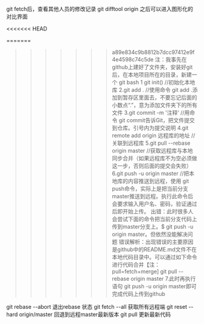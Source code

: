 git fetch后，查看其他人员的修改记录
git difftool origin
之后可以进入图形化的 对比界面

<<<<<<< HEAD


=======
>>>>>>> a89e834c9b8812b7dcc97412e9f4e4598c74c5de
注：我事先在github上建好了文件夹，安装好git后，在本地项目所在的目录，新建一个 git bash
1 git init()  //初始化本地库
2.git add .   //使用命令 git add .添加到暂存区里面去，不要忘记后面的小数点“.”，意为添加文件夹下的所有文件
3.git commit -m '注释‘  //用命令 git commit告诉Git，把文件提交到仓库。引号内为提交说明
4.git remote add origin 远程库的地址   //关联到远程库
5.git  pull --rebase origin master   //获取远程库与本地同步合并（如果远程库不为空必须做这一步，否则后面的提交会失败）
6.git push -u origin master   //把本地库的内容推送到远程，使用 git push命令，实际上是把当前分支master推送到远程。执行此命令后会要求输入用户名、密码，验证通过后即开始上传。
出错：此时很多人会尝试下面的命令把当前分支代码上传到master分支上。$ git push -u origin master。但依然没能解决问题
错误解析：出现错误的主要原因是github中的README.md文件不在本地代码目录中。可以通过如下命令进行代码合并【注：pull=fetch+merge]
git pull --rebase origin master
7.此时再执行语句 git push -u origin master即可完成代码上传到github

git rebase --abort 退出rebase 状态
git fetch --all 获取所有远程端
git reset --hard origin/master 回退到远程master最新版本
git pull 更新最新代码

